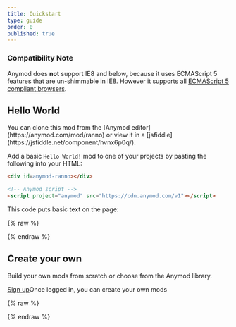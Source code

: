 ```yaml
---
title: Quickstart
type: guide
order: 0
published: true
---
```


### Compatibility Note

Anymod does **not** support IE8 and below, because it uses ECMAScript 5 features that are un-shimmable in IE8. However it supports all [ECMAScript 5 compliant browsers](http://caniuse.com/#feat=es5).

## Hello World

<p class="tip">You can clone this mod from the [Anymod editor](https://anymod.com/mod/ranno) or view it in a [jsfiddle](https://jsfiddle.net/component/hvnx6p0q/).</p>

Add a basic `Hello World!` mod to one of your projects by pasting the following into your HTML:

``` html
<div id=anymod-ranno></div>

<!-- Anymod script -->
<script project="anymod" src="https://cdn.anymod.com/v1"></script>
```
This code puts basic text on the page:

{% raw %}
<div class="demo">
  <div id=anymod-ranno></div>
</div>
{% endraw %}


## Create your own

Build your own mods from scratch or choose from the Anymod library.

<div>
  <a class="button" href="https://anymod.com">Sign up</a><span class="light info">Once logged in, you can create your own mods</span>
</div>

{% raw %}
<!-- Anymod script -->
<script project="anymod" src="https://cdn.anymod.com/v1"></script>
{% endraw %}
